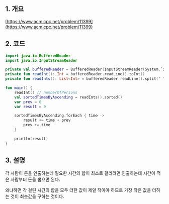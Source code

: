 ## **1. 개요**

[https://www.acmicpc.net/problem/11399](https://www.acmicpc.net/problem/11399)

## **2. 코드**

```kotlin
import java.io.BufferedReader
import java.io.InputStreamReader

private val bufferedReader = BufferedReader(InputStreamReader(System.`in`))
private fun readInt(): Int = bufferedReader.readLine().toInt()
private fun readInts(): List<Int> = bufferedReader.readLine().split(" ").map { it.toInt() }

fun main() {
    readInt() // numberOfPersons
    val sortedTimesByAscending = readInts().sorted()
    var prev = 0
    var result = 0

    sortedTimesByAscending.forEach { time ->
        result += time + prev
        prev += time
    }

    println(result)
}
```

## **3. 설명**

각 사람이 돈을 인출하는데 필요한 시간의 합이 최소로 걸리려면 인출하는데 시간이 적은 사람부터 돈을 뽑으면 된다.

왜냐하면 각 걸린 시간의 합을 모두 더한 값이 제일 작아야 하므로 가장 작은 값을 더하는 것이 최솟값을 구하는 것이다.